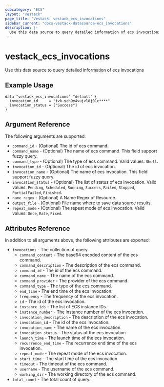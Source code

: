 ```yaml
---
subcategory: "ECS"
layout: "vestack"
page_title: "Vestack: vestack_ecs_invocations"
sidebar_current: "docs-vestack-datasource-ecs_invocations"
description: |-
  Use this data source to query detailed information of ecs invocations
---
```

# vestack_ecs_invocations
Use this data source to query detailed information of ecs invocations
## Example Usage
```hcl
data "vestack_ecs_invocations" "default" {
  invocation_id     = "ivk-ych9y4vujvl8j01c****"
  invocation_status = ["Success"]
}
```
## Argument Reference
The following arguments are supported:
* `command_id` - (Optional) The id of ecs command.
* `command_name` - (Optional) The name of ecs command. This field support fuzzy query.
* `command_type` - (Optional) The type of ecs command. Valid values: `Shell`.
* `invocation_id` - (Optional) The id of ecs invocation.
* `invocation_name` - (Optional) The name of ecs invocation. This field support fuzzy query.
* `invocation_status` - (Optional) The list of status of ecs invocation. Valid values: `Pending`, `Scheduled`, `Running`, `Success`, `Failed`, `Stopped`, `PartialFailed`, `Finished`.
* `name_regex` - (Optional) A Name Regex of Resource.
* `output_file` - (Optional) File name where to save data source results.
* `repeat_mode` - (Optional) The repeat mode of ecs invocation. Valid values: `Once`, `Rate`, `Fixed`.

## Attributes Reference
In addition to all arguments above, the following attributes are exported:
* `invocations` - The collection of query.
    * `command_content` - The base64 encoded content of the ecs command.
    * `command_description` - The description of the ecs command.
    * `command_id` - The id of the ecs command.
    * `command_name` - The name of the ecs command.
    * `command_provider` - The provider of the ecs command.
    * `command_type` - The type of the ecs command.
    * `end_time` - The end time of the ecs invocation.
    * `frequency` - The frequency of the ecs invocation.
    * `id` - The id of the ecs invocation.
    * `instance_ids` - The list of ECS instance IDs.
    * `instance_number` - The instance number of the ecs invocation.
    * `invocation_description` - The description of the ecs invocation.
    * `invocation_id` - The id of the ecs invocation.
    * `invocation_name` - The name of the ecs invocation.
    * `invocation_status` - The status of the ecs invocation.
    * `launch_time` - The launch time of the ecs invocation.
    * `recurrence_end_time` - The recurrence end time of the ecs invocation.
    * `repeat_mode` - The repeat mode of the ecs invocation.
    * `start_time` - The start time of the ecs invocation.
    * `timeout` - The timeout of the ecs command.
    * `username` - The username of the ecs command.
    * `working_dir` - The working directory of the ecs command.
* `total_count` - The total count of query.


